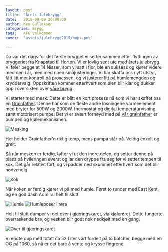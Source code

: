 ```yaml
---
layout: post
title:  "Årets Julebrygg"
date:   2015-09-09 20:00:00
author: Ken Gullaksen
categories: Brygg
tags:	AFK velkommen
cover:  "assets/julebrygg2015/hops.png"

---
```


Da var det dags for det første brygget vi setter sammen etter flyttingen av bryggeriet fra Knapstad til Horten.
Vi er lovlig sent ute med årets julebrygg. Vi føler begge at 14 Nisser, som vi satt i fjor, ble en suksess og kjører videre med den i år, men med noen småjusteringer. Vi har skaffa oss nytt utstyr, fått litt mer kontroll på prosessen, og vi justerer litt på humlemengden og kryddervalg. Oppskriften kommer etterhvert som ølen blir klar og dukker opp i oversikten over [våre brygg](/vaare_brygg/).

Vi starter med mesk. Dette er blitt en kort prosess nå som vi har skaffet oss en [Grainfather](http://www.grainfather.com/). Denne har som de fleste andre løsningene varmeelement med bryter for 500W og 2000W, thermostat og digital temperaturvisning, samt motorisert pumpe. Det vi er svært fornøyd med på [vår grainfather](http://www.grainfather.co.uk/#!online-store/c8k/!/Grainfather/p/47629809/category=12389140) er pumpen og kjølemekanismen.

<img src="{{ site.baseurl }}assets/julebrygg2015/mash.png" title="Mesking" class="profile">

Her holder Grainfather'n riktig temp, mens pumpa står på. Veldig enkelt og greit.

Så når mesken er ferdig, løfter vi ut den indre delen, og setter denne på plass på hvileringen øverst og lar den dryppe fra seg før vi setter tempen til kok. Det går relativt fort, og vi padder ned skummet etterhvert som det blir nødvendig.

<img src="{{ site.baseurl }}assets/julebrygg2015/boil.png" title="Kok" class="profile">

Når koken er ferdig kjører vi på med humle. Først to runder med East Kent, og en god dash Admiral helt til slutt.

<img src="{{ site.baseurl }}assets/julebrygg2015/hops.png" title="Humle" class="profile">
<img src="{{ site.baseurl }}assets/julebrygg2015/pitch.png" title="Humleposer i røra" class="profile">

Helt til slutt dumper vi det over i gjæringskaret, via kjølerøret. Dette fungerte overraskende bra, og vesken blir godt nok nedkjølt med en gang.

<img src="{{ site.baseurl }}assets/julebrygg2015/pour.png" title="Over til gjæringskaret" class="profile">

Vi endte opp med totalt ca 52 Liter vørt fordelt på to batcher, begge med en OG på 1060, så nå er det bare å vente og krysse fingrene.

